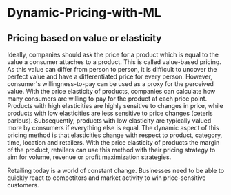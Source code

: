 # Dynamic-Pricing-with-ML

## Pricing based on value or elasticity

Ideally, companies should ask the price for a product which is equal to the value a consumer attaches to a product. This is called value-based pricing. As this value can differ from person to person, it is difficult to uncover the perfect value and have a differentiated price for every person. However, consumer's willingness-to-pay can be used as a proxy for the perceived value. With the price elasticity of products, companies can calculate how many consumers are willing to pay for the product at each price point. Products with high elasticities are highly sensitive to changes in price, while products with low elasticities are less sensitive to price changes (ceteris paribus). Subsequently, products with low elasticity are typically valued more by consumers if everything else is equal. The dynamic aspect of this pricing method is that elasticities change with respect to product, category, time, location and retailers. With the price elasticity of products the margin of the product, retailers can use this method with their pricing strategy to aim for volume, revenue or profit maximization strategies.

Retailing today is a world of constant change. Businesses need to be able to quickly react to competitors and market activity to win price-sensitive customers. 
